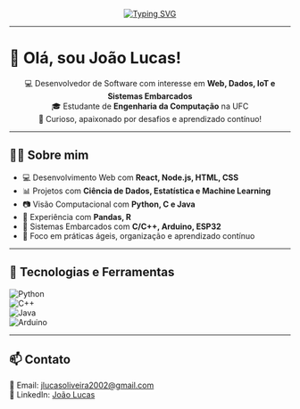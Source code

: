 <p align="center">
  <a href="https://github.com/jlucasoliv">
    <img src="https://readme-typing-svg.herokuapp.com?font=Source+Code+Pro&size=26&pause=1000&color=F1C40F&background=1A1A1A00&vCenter=true&multiline=true&width=700&height=100&lines=Jo%C3%A3o+Lucas+%7C+Desenvolvedor+de+Software" alt="Typing SVG"/>
  </a>
</p>



---

<h1 align="left">👋 Olá, sou João Lucas!</h1>

<p align="center">
  💻 Desenvolvedor de Software com interesse em <strong>Web, Dados, IoT e Sistemas Embarcados</strong> <br/>
  🎓 Estudante de <strong>Engenharia da Computação</strong> na UFC <br/>
  🚀 Curioso, apaixonado por desafios e aprendizado contínuo!
</p>

---

## 👨‍💻 Sobre mim

- 💻 Desenvolvimento Web com **React, Node.js, HTML, CSS**
- 📊 Projetos com **Ciência de Dados, Estatística e Machine Learning**
- 📷 Visão Computacional com **Python, C e Java**
- 💾 Experiência com **Pandas, R**
- 🔧 Sistemas Embarcados com **C/C++, Arduino, ESP32**
- 🧠 Foco em práticas ágeis, organização e aprendizado contínuo

---

## 🧰 Tecnologias e Ferramentas

![Python](https://img.shields.io/badge/Python-3776AB?style=for-the-badge&logo=python&logoColor=white)  
![C++](https://img.shields.io/badge/C++-00599C?style=for-the-badge&logo=c%2b%2b&logoColor=white)  
![Java](https://img.shields.io/badge/Java-ED8B00?style=for-the-badge&logo=java&logoColor=white)  
![Arduino](https://img.shields.io/badge/Arduino-00979D?style=for-the-badge&logo=arduino&logoColor=white)

---

## 📫 Contato

📧 Email: jlucasoliveira2002@gmail.com  
💼 LinkedIn: [João Lucas](https://www.linkedin.com/in/jlucasoliv/)
